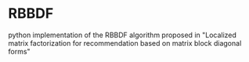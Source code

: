 # RBBDF
python implementation of the RBBDF algorithm proposed in "Localized matrix factorization for recommendation based on matrix block diagonal forms"
